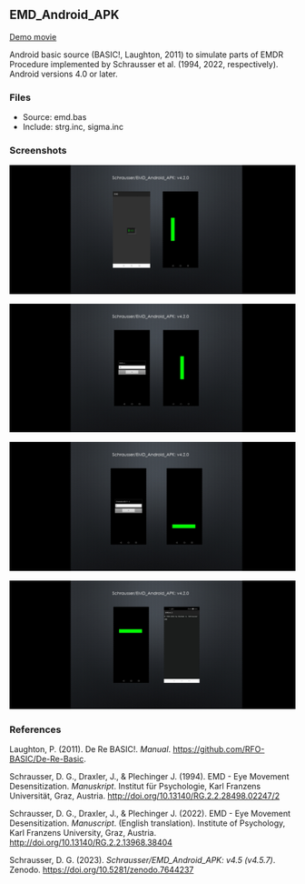 ## EMD_Android_APK
[Demo movie](https://m.youtube.com/watch?v=n8u1iLaO1cQ)

Android basic source (BASIC!, Laughton, 2011) to simulate parts of EMDR Procedure implemented by Schrausser et al. (1994, 2022, respectively). Android versions 4.0 or later.

### Files

- Source: emd.bas
- Include: strg.inc, sigma.inc

### Screenshots

![figure.\label{pic1}](pic1.jpg)


![figure.\label{pic2}](pic2.jpg)


![figure.\label{pic3}](pic3.jpg)


![figure.\label{pic4}](pic4.jpg)


### References

Laughton, P. (2011). De Re BASIC!. *Manual*. https://github.com/RFO-BASIC/De-Re-Basic.

Schrausser, D. G., Draxler, J., & Plechinger J. (1994). EMD - Eye Movement Desensitization. *Manuskript*. Institut für Psychologie, Karl Franzens Universität, Graz, Austria. http://doi.org/10.13140/RG.2.2.28498.02247/2
 
Schrausser, D. G., Draxler, J., & Plechinger J. (2022). EMD - Eye Movement Desensitization. *Manuscript*. (English translation). Institute of Psychology, Karl Franzens University, Graz, Austria. http://doi.org/10.13140/RG.2.2.13968.38404

Schrausser, D. G. (2023). *Schrausser/EMD_Android_APK: v4.5 (v4.5.7)*. Zenodo. https://doi.org/10.5281/zenodo.7644237
   
